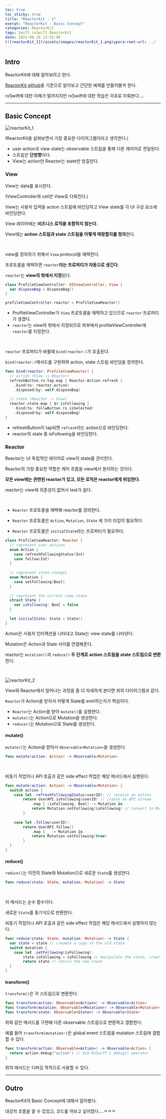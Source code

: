 ```yaml
---
toc: true
toc_sticky: true
title: "ReactorKit - 1"
exerpt: "ReactorKit - Basic Concept"
categories: ReactorKit
tags: Swift rxSwift ReactorKit
date: 2021-09-28 13:55:00
t![reactorKit_1](/assets/images/reactorKit_1.png)ypora-root-url: ../
---
```


## Intro

ReactorKit에 대해 알아보려고 한다.

[ReactorKit github](https://github.com/ReactorKit/ReactorKit)을 기준으로 알아보고 간단한 예제를 만들어볼까 한다.

rxSwift에 대한 이해가 떨어지지만 rxSwift에 대한 학습은 이후로 미뤄본다....

---

## Basic Concept

![reactorKit_1](/assets/images/reactorKit_1.png)

(ReactorKit을 살펴보면서 가장 중요한 다이어그램이라고 생각한다.)

- user action과 view state는 observable 스트림을 통해 다른 레이어로 전달된다.
- 스트림은 **단방향**이다.
- View는 action만 Reactor는 state만 방출한다.



### View

View는 data를 표시한다.

(ViewController와 cell은 View로 다뤄진다.)

View는 사용자 입력을 action 스트림에 바인딩하고 View state를 각 UI 구성 요소에 바인딩한다.

View 레이어에는 **비즈니스 로직을 포함하지 않는다.**

View에는 **action 스트림과 state 스트림을 어떻게 매핑할지를 정의**한다.

<br>

view를 정의하기 위해서 `View` protocol을 채택한다.

프로토콜을 채택하면 `reactor`**라는 프로퍼티가 자동으로 생긴다.**

`reactor`는 **view의 밖에서 지정**된다.



```swift
class ProfileViewController: UIViewController, View {
  var disposeBag = DisposeBag()
}

profileViewController.reactor = ProfileViewReactor()
```

- ProfileViewController가 `View` 프로토콜을 채택하고 있으므로 `reactor` 프로퍼티가 생겼다.
- `reactor`는 view의 밖에서 지정되므로 외부에서 profileViewController에 `reactor`를 지정한다.

<br>

`reactor` 프로퍼티가 바뀔때 `bind(reactor:)`가 호출된다.

`bind(reactor:)`메서드를 구현하여 action, state 스트림 바인딩을 정의한다.



```swift
func bind(reactor: ProfileViewReactor) {
  // action (View -> Reactor)
  refreshButton.rx.tap.map { Reactor.Action.refresh }
  	.bind(to: reactor.action)
  	.disposed(by: self.disposeBag)
  
  // state (Reactor -> View)
  reactor.state.map { $0.isFollowing }
  	.bind(to: follwButton.rx.isSelected)
  	.disposed(by: self.disposeBag)
}
```

- refreshButton이 tap되면 `refresh`라는 action으로 바인딩한다.
- reactor의 state 중 isFollowing을 바인딩한다.



### Reactor

Reactor는 UI 독립적인 레이어로 view의 state를 관리한다.

Reactor의 가장 중요한 역할은 제어 흐름을 view에서 분리하는 것이다.

**모든 view에는 관련된 reactor가 있고, 모든 로직은 reactor에게 위임한다.**

reactor는 view에 의존성이 없어서 test가 쉽다.

<br>

- `Reactor` 프로토콜을 채택해 reactor를 정의한다.

- `Reactor` 프로토콜은 `Action`, `Mutation`, `State` 세 가지 타입이 필요하다.

- `Reactor` 프로토콜은 `initialState`라는 프로퍼티가 필요하다.



```swift
class ProfileViewReactor: Reactor {
  // represent user actions
  enum Action {
    case refreshFollowingStatus(Int)
    case follow(Int)
  }
  
  // represent state changes
  enum Mutation {
    case setFollowing(Bool)
  }
  
  // represent the current view state
  struct State {
    var isFollowing: Bool = false
  }
  
  let initialState: State = State()
}
```

Action은 사용자 인터랙션을 나타내고 State는 view state를 나타낸다.

Mutation은 Action과 State 사이를 연결해준다.

reactor는 `mutation()`과 `reduce()` **두 단계로 action 스트림을 state 스트림으로 변환**한다.

<br>

![reactorKit_2](/assets/images/reactorKit_2.png)

View와 Reactor에서 일어나는 과정을 좀 더 자세하게 본다면 위의 다이어그램과 같다.

`Reactor`가 Action을 받아서 어떻게 State를 emit하는지가 핵심이다.

- `Reactor`는 Action을 받아 `mutate()`를 실행한다.
- `mutate()`는 Action으로 Mutation을 생성한다.
- `reduce()`는 Mutation으로 State를 생성한다.



#### mutate()

`mutate()`는 Action을 받아서 `Observable<Mutation>`을 생성한다.

```swift
func mutate(action: Action) -> Observable<Mutation>
```

<br>

비동기 작업이나 API 호출과 같은 side effect 작업은 해당 메서드에서 실행된다.

```swift
func mutate(action: Action) -> Observable<Mutation> {
  switch action {
    case let .refreshFollowingStatus(userID): // receive an action
    	return UserAPI.isFollowing(userID) // create an API stream
    		.map { (isFollowing: Bool) -> Mutation in
         	return Mutation.setFollowing(isFollowing) // convert to Mutation stream
        }
    
    case let .follow(userID):
    	return UserAPI.follow()
    		.map { _ -> Mutation in
        	return Mutation.setFollowing(true)
        }
  }
}
```



#### reduce()

`reduce()`는 이전의 State와 Mutation으로 새로운 `State`를 생성한다.

```swift
func reduce(state: State, mutation: Mutation) -> State
```

<br>

이 메서드는 순수 함수이다.

새로운 `State`를 동기식으로 반환한다.

비동기 작업이나 API 호출과 같은 side effect 작업은 해당 메서드에서 실행하지 않는다.

```swift
func reduce(state: State, mutation: Mutation) -> State {
  var state = state // creawte a copy of the old state
  switch mutation {
    case let .setFollowing(isFollowing):
    	state.isFollowing = isFollowing // manipulate the state, creating a new stae
    	return state // return the new state
  }
}
```



#### transform()

`transform()`은 각 스트림으로 변환한다.

```swift
func transform(action: Observable<Action>) -> Observable<Action>
func transform(mutation: Observable<Mutation>) -> Observable<Mutation>
func transform(state: Observable<State>) -> Observable<State>
```



위와 같은 메서드를 구현해 다른 observable 스트림으로 변환하고 결합한다.

예를 들어 `transform(mutation:)`은 global event 스트림을 mutation 스트림에 결합할 수 있다.



```swift
func transform(action: Observable<Action>) -> Observable<Action> {
  return action.debug("action") // Use RxSwift's debug() operator
}
```

위의 메서드는 디버깅 목적으로 사용할 수 있다.

---

## Outro

ReactorKit의 Basic Concept에 대해서 알아봤다.

대강의 흐름을 알 수 있었고, 코드를 까보고 싶어졌다....ㅋㅋㅋ